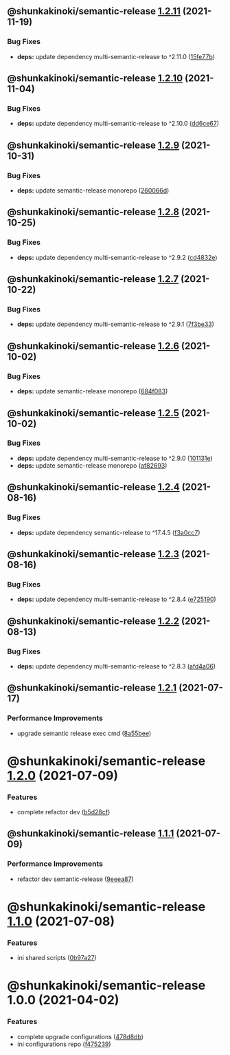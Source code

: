 ## @shunkakinoki/semantic-release [1.2.11](https://github.com/shunkakinoki/configurations/compare/@shunkakinoki/semantic-release@1.2.10...@shunkakinoki/semantic-release@1.2.11) (2021-11-19)

### Bug Fixes

- **deps:** update dependency multi-semantic-release to ^2.11.0 ([15fe77b](https://github.com/shunkakinoki/configurations/commit/15fe77b7c576380cbdee7b68353012bf20f1f3e3))

## @shunkakinoki/semantic-release [1.2.10](https://github.com/shunkakinoki/configurations/compare/@shunkakinoki/semantic-release@1.2.9...@shunkakinoki/semantic-release@1.2.10) (2021-11-04)

### Bug Fixes

- **deps:** update dependency multi-semantic-release to ^2.10.0 ([dd6ce67](https://github.com/shunkakinoki/configurations/commit/dd6ce677973fb935003329c3064e1876bead4f6d))

## @shunkakinoki/semantic-release [1.2.9](https://github.com/shunkakinoki/configurations/compare/@shunkakinoki/semantic-release@1.2.8...@shunkakinoki/semantic-release@1.2.9) (2021-10-31)

### Bug Fixes

- **deps:** update semantic-release monorepo ([260066d](https://github.com/shunkakinoki/configurations/commit/260066db22d26efb83e06704c810e658522e66f8))

## @shunkakinoki/semantic-release [1.2.8](https://github.com/shunkakinoki/configurations/compare/@shunkakinoki/semantic-release@1.2.7...@shunkakinoki/semantic-release@1.2.8) (2021-10-25)

### Bug Fixes

- **deps:** update dependency multi-semantic-release to ^2.9.2 ([cd4832e](https://github.com/shunkakinoki/configurations/commit/cd4832e702eedf00b35bf4db605b37fb59247dcc))

## @shunkakinoki/semantic-release [1.2.7](https://github.com/shunkakinoki/configurations/compare/@shunkakinoki/semantic-release@1.2.6...@shunkakinoki/semantic-release@1.2.7) (2021-10-22)

### Bug Fixes

- **deps:** update dependency multi-semantic-release to ^2.9.1 ([7f3be33](https://github.com/shunkakinoki/configurations/commit/7f3be334d402fa52c40d1a90ac7cfc84e438ab25))

## @shunkakinoki/semantic-release [1.2.6](https://github.com/shunkakinoki/configurations/compare/@shunkakinoki/semantic-release@1.2.5...@shunkakinoki/semantic-release@1.2.6) (2021-10-02)

### Bug Fixes

- **deps:** update semantic-release monorepo ([684f083](https://github.com/shunkakinoki/configurations/commit/684f083d525665e157d3cb92817d98a915efbfc0))

## @shunkakinoki/semantic-release [1.2.5](https://github.com/shunkakinoki/configurations/compare/@shunkakinoki/semantic-release@1.2.4...@shunkakinoki/semantic-release@1.2.5) (2021-10-02)

### Bug Fixes

- **deps:** update dependency multi-semantic-release to ^2.9.0 ([101131e](https://github.com/shunkakinoki/configurations/commit/101131e4e1b7986d4e12db62a0c4d617842ce4ac))
- **deps:** update semantic-release monorepo ([af82693](https://github.com/shunkakinoki/configurations/commit/af82693a2d0d662f987ef5b1304393f3b7c367bb))

## @shunkakinoki/semantic-release [1.2.4](https://github.com/shunkakinoki/configurations/compare/@shunkakinoki/semantic-release@1.2.3...@shunkakinoki/semantic-release@1.2.4) (2021-08-16)

### Bug Fixes

- **deps:** update dependency semantic-release to ^17.4.5 ([f3a0cc7](https://github.com/shunkakinoki/configurations/commit/f3a0cc7acd56994d9249efba3c563dc5da9bf02e))

## @shunkakinoki/semantic-release [1.2.3](https://github.com/shunkakinoki/configurations/compare/@shunkakinoki/semantic-release@1.2.2...@shunkakinoki/semantic-release@1.2.3) (2021-08-16)

### Bug Fixes

- **deps:** update dependency multi-semantic-release to ^2.8.4 ([e725190](https://github.com/shunkakinoki/configurations/commit/e725190a4f94fe6ccf15db139a32a6cf8c92f5c2))

## @shunkakinoki/semantic-release [1.2.2](https://github.com/shunkakinoki/configurations/compare/@shunkakinoki/semantic-release@1.2.1...@shunkakinoki/semantic-release@1.2.2) (2021-08-13)

### Bug Fixes

- **deps:** update dependency multi-semantic-release to ^2.8.3 ([afd4a06](https://github.com/shunkakinoki/configurations/commit/afd4a06c05ba9c55e3abc51c116508134f169998))

## @shunkakinoki/semantic-release [1.2.1](https://github.com/shunkakinoki/configurations/compare/@shunkakinoki/semantic-release@1.2.0...@shunkakinoki/semantic-release@1.2.1) (2021-07-17)

### Performance Improvements

- upgrade semantic release exec cmd ([8a55bee](https://github.com/shunkakinoki/configurations/commit/8a55bee45ce44a67559a268fcd5f7e47ed2a9275))

# @shunkakinoki/semantic-release [1.2.0](https://github.com/shunkakinoki/configurations/compare/@shunkakinoki/semantic-release@1.1.1...@shunkakinoki/semantic-release@1.2.0) (2021-07-09)

### Features

- complete refactor dev ([b5d28cf](https://github.com/shunkakinoki/configurations/commit/b5d28cfc40f2c3bd7519b36b7cc62ce860b12bbe))

## @shunkakinoki/semantic-release [1.1.1](https://github.com/shunkakinoki/configurations/compare/@shunkakinoki/semantic-release@1.1.0...@shunkakinoki/semantic-release@1.1.1) (2021-07-09)

### Performance Improvements

- refactor dev semantic-release ([9eeea87](https://github.com/shunkakinoki/configurations/commit/9eeea874ec3f8891cdd9d3dc3ebc46de11904766))

# @shunkakinoki/semantic-release [1.1.0](https://github.com/shunkakinoki/configurations/compare/@shunkakinoki/semantic-release@1.0.0...@shunkakinoki/semantic-release@1.1.0) (2021-07-08)

### Features

- ini shared scripts ([0b97a27](https://github.com/shunkakinoki/configurations/commit/0b97a270fa11b6c6d89562b9e872e1dde64d4d75))

# @shunkakinoki/semantic-release 1.0.0 (2021-04-02)

### Features

- complete upgrade configurations ([478d8db](https://github.com/shunkakinoki/configurations/commit/478d8db3afc1157e242d47bc9439256b18849952))
- ini configurations repo ([f475239](https://github.com/shunkakinoki/configurations/commit/f4752399dc823289cf82c700b53f9a70bd061894))

